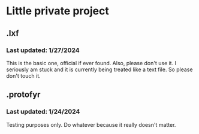 # Little private project
## .lxf
### Last updated: 1/27/2024
This is the basic one, official if ever found.
Also, please don't use it. I seriously am stuck and it is currently being treated like a text file. So please don't touch it.
## .protofyr
### Last updated: 1/24/2024
Testing purposes only. Do whatever because it really doesn't matter.

